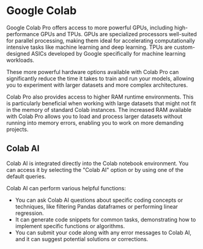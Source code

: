 # Google Colab
Google Colab Pro offers access to more powerful GPUs, including high-performance GPUs and TPUs.  GPUs are specialized processors well-suited for parallel processing, making them ideal for accelerating computationally intensive tasks like machine learning and deep learning. TPUs are custom-designed ASICs developed by Google specifically for machine learning workloads. 

These more powerful hardware options available with Colab Pro can significantly reduce the time it takes to train and run your models, allowing you to experiment with larger datasets and more complex architectures.

Colab Pro also provides access to higher RAM runtime environments. This is particularly beneficial when working with large datasets that might not fit in the memory of standard Colab instances. The increased RAM available with Colab Pro allows you to load and process larger datasets without running into memory errors, enabling you to work on more demanding projects.
## Colab AI

Colab AI is integrated directly into the Colab notebook environment. You can access it by selecting the "Colab AI" option or by using one of the default queries.

Colab AI can perform various helpful functions:

- You can ask Colab AI questions about specific coding concepts or techniques, like filtering Pandas dataframes or performing linear regression.
- It can generate code snippets for common tasks, demonstrating how to implement specific functions or algorithms.
- You can submit your code along with any error messages to Colab AI, and it can suggest potential solutions or corrections.